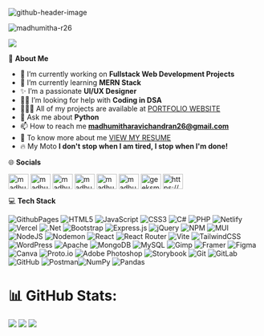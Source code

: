 ![github-header-image](https://github.com/user-attachments/assets/86000f1f-af79-4453-ad8e-45d19c9cc41d)


<p align="left"> <img src="https://komarev.com/ghpvc/?username=madhumitha-r26&label=Profile%20views&color=0e75b6&style=flat" alt="madhumitha-r26" /> </p>

![](https://github-profile-trophy.vercel.app/?username=madhumitha-r26&theme=monokai&no-frame=false&no-bg=true&margin-w=4)

💫 **About Me**
- 🔭 I’m currently working on **Fullstack Web Development Projects**
- 🌱 I’m currently learning **MERN Stack**
- ✨ I’m a passionate **UI/UX Designer**
- 🤝🏽 I’m looking for help with **Coding in DSA**
- 👩🏽‍💻 All of my projects are available at [PORTFOLIO WEBSITE](https://madhumitha26portfolio.netlify.app/projects) 
- 💬 Ask me about **Python**
- 📫 How to reach me **madhumitharavichandran26@gmail.com**
- 📄 To know more about me [VIEW MY RESUME](https://madhumitha26portfolio.netlify.app/resume/MADHUMITHA_RESUME.pdf)
- 🔥 My Moto **I don't stop when I am tired, I stop when I'm done!**



🌐 **Socials** 

<p align="left">
<a href="https://codepen.io/madhumitha-ravichandran26" target="blank"><img align="center" src="https://raw.githubusercontent.com/rahuldkjain/github-profile-readme-generator/master/src/images/icons/Social/codepen.svg" alt="madhumitha-ravichandran26" height="30" width="40" /></a>
<a href="https://linkedin.com/in/madhumitha263-ravichandran" target="blank"><img align="center" src="https://raw.githubusercontent.com/rahuldkjain/github-profile-readme-generator/master/src/images/icons/Social/linked-in-alt.svg" alt="madhumitha263-ravichandran" height="30" width="40" /></a>
<a href="https://www.behance.net/madhumitha42" target="blank"><img align="center" src="https://raw.githubusercontent.com/rahuldkjain/github-profile-readme-generator/master/src/images/icons/Social/behance.svg" alt="madhumitha42" height="30" width="40" /></a>
<a href="https://www.codechef.com/users/madhumitha_263" target="blank"><img align="center" src="https://cdn.jsdelivr.net/npm/simple-icons@3.1.0/icons/codechef.svg" alt="madhumitha_263" height="30" width="40" /></a>
<a href="https://www.hackerrank.com/madhumitha_263" target="blank"><img align="center" src="https://raw.githubusercontent.com/rahuldkjain/github-profile-readme-generator/master/src/images/icons/Social/hackerrank.svg" alt="madhumitha_263" height="30" width="40" /></a>
<a href="https://www.leetcode.com/madhumitha_263" target="blank"><img align="center" src="https://raw.githubusercontent.com/rahuldkjain/github-profile-readme-generator/master/src/images/icons/Social/leet-code.svg" alt="madhumitha_263" height="30" width="40" /></a>
<a href="https://auth.geeksforgeeks.org/user/geeksmad3" target="blank"><img align="center" src="https://raw.githubusercontent.com/rahuldkjain/github-profile-readme-generator/master/src/images/icons/Social/geeks-for-geeks.svg" alt="geeksmad3" height="30" width="40" /></a>
<a href="https://www.youtube.com/c/https://www.youtube.com/@madhumitha_" target="blank"><img align="center" src="https://raw.githubusercontent.com/rahuldkjain/github-profile-readme-generator/master/src/images/icons/Social/youtube.svg" alt="https://www.youtube.com/@madhumitha_" height="30" width="40" /></a>
</p>

💻 **Tech Stack** <br>

![GithubPages](https://img.shields.io/badge/github%20pages-121013?style=for-the-badge&logo=github&logoColor=white) ![HTML5](https://img.shields.io/badge/html5-%23E34F26.svg?style=for-the-badge&logo=html5&logoColor=white) ![JavaScript](https://img.shields.io/badge/javascript-%23323330.svg?style=for-the-badge&logo=javascript&logoColor=%23F7DF1E) ![CSS3](https://img.shields.io/badge/css3-%231572B6.svg?style=for-the-badge&logo=css3&logoColor=white) ![C#](https://img.shields.io/badge/c%23-%23239120.svg?style=for-the-badge&logo=csharp&logoColor=white) ![PHP](https://img.shields.io/badge/php-%23777BB4.svg?style=for-the-badge&logo=php&logoColor=white) ![Netlify](https://img.shields.io/badge/netlify-%23000000.svg?style=for-the-badge&logo=netlify&logoColor=#00C7B7) ![Vercel](https://img.shields.io/badge/vercel-%23000000.svg?style=for-the-badge&logo=vercel&logoColor=white) ![.Net](https://img.shields.io/badge/.NET-5C2D91?style=for-the-badge&logo=.net&logoColor=white) ![Bootstrap](https://img.shields.io/badge/bootstrap-%238511FA.svg?style=for-the-badge&logo=bootstrap&logoColor=white) ![Express.js](https://img.shields.io/badge/express.js-%23404d59.svg?style=for-the-badge&logo=express&logoColor=%2361DAFB) ![jQuery](https://img.shields.io/badge/jquery-%230769AD.svg?style=for-the-badge&logo=jquery&logoColor=white) ![NPM](https://img.shields.io/badge/NPM-%23CB3837.svg?style=for-the-badge&logo=npm&logoColor=white) ![MUI](https://img.shields.io/badge/MUI-%230081CB.svg?style=for-the-badge&logo=mui&logoColor=white) ![NodeJS](https://img.shields.io/badge/node.js-6DA55F?style=for-the-badge&logo=node.js&logoColor=white) ![Nodemon](https://img.shields.io/badge/NODEMON-%23323330.svg?style=for-the-badge&logo=nodemon&logoColor=%BBDEAD) ![React](https://img.shields.io/badge/react-%2320232a.svg?style=for-the-badge&logo=react&logoColor=%2361DAFB) ![React Router](https://img.shields.io/badge/React_Router-CA4245?style=for-the-badge&logo=react-router&logoColor=white) ![Vite](https://img.shields.io/badge/vite-%23646CFF.svg?style=for-the-badge&logo=vite&logoColor=white) ![TailwindCSS](https://img.shields.io/badge/tailwindcss-%2338B2AC.svg?style=for-the-badge&logo=tailwind-css&logoColor=white) ![WordPress](https://img.shields.io/badge/WordPress-%23117AC9.svg?style=for-the-badge&logo=WordPress&logoColor=white) ![Apache](https://img.shields.io/badge/apache-%23D42029.svg?style=for-the-badge&logo=apache&logoColor=white) ![MongoDB](https://img.shields.io/badge/MongoDB-%234ea94b.svg?style=for-the-badge&logo=mongodb&logoColor=white) ![MySQL](https://img.shields.io/badge/mysql-4479A1.svg?style=for-the-badge&logo=mysql&logoColor=white) ![Gimp](https://img.shields.io/badge/Gimp-657D8B?style=for-the-badge&logo=gimp&logoColor=FFFFFF) ![Framer](https://img.shields.io/badge/Framer-black?style=for-the-badge&logo=framer&logoColor=blue) ![Figma](https://img.shields.io/badge/figma-%23F24E1E.svg?style=for-the-badge&logo=figma&logoColor=white) ![Canva](https://img.shields.io/badge/Canva-%2300C4CC.svg?style=for-the-badge&logo=Canva&logoColor=white) ![Proto.io](https://img.shields.io/badge/Proto.io-161637?style=for-the-badge&logo=proto.io&logoColor=00e5ff) ![Adobe Photoshop](https://img.shields.io/badge/adobe%20photoshop-%2331A8FF.svg?style=for-the-badge&logo=adobe%20photoshop&logoColor=white) ![Storybook](https://img.shields.io/badge/-Storybook-FF4785?style=for-the-badge&logo=storybook&logoColor=white) ![Git](https://img.shields.io/badge/git-%23F05033.svg?style=for-the-badge&logo=git&logoColor=white) ![GitLab](https://img.shields.io/badge/gitlab-%23181717.svg?style=for-the-badge&logo=gitlab&logoColor=white) ![GitHub](https://img.shields.io/badge/github-%23121011.svg?style=for-the-badge&logo=github&logoColor=white) ![Postman](https://img.shields.io/badge/Postman-FF6C37?style=for-the-badge&logo=postman&logoColor=white)![NumPy](https://img.shields.io/badge/numpy-%23013243.svg?style=for-the-badge&logo=numpy&logoColor=white) ![Pandas](https://img.shields.io/badge/pandas-%23150458.svg?style=for-the-badge&logo=pandas&logoColor=white) 

# 📊 GitHub Stats:
![](https://github-readme-stats.vercel.app/api?username=madhumitha-r26&theme=tokyonight&hide_border=false&include_all_commits=false&count_private=false) ![](https://nirzak-streak-stats.vercel.app/?user=madhumitha-r26&theme=tokyonight&hide_border=false) [![](https://visitcount.itsvg.in/api?id=madhumitha-r26&icon=0&color=0)](https://visitcount.itsvg.in)

<!-- Proudly created with GPRM ( https://gprm.itsvg.in ) -->


<!--<h5 align="center">Coding Achievements</h5>
<p>Coding Ninjas</p>
<img src="https://github.com/madhumitha-r26/madhumitha-r26/assets/98893549/5c57171b-0666-460f-8c81-4d0ae6ecf93e" alt="coding ninja">-->
